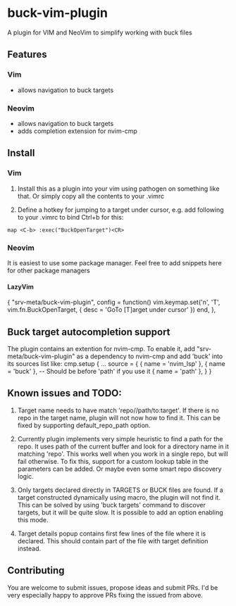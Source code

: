 # buck-vim-plugin

A plugin for VIM and NeoVim to simplify working with buck files

## Features

### Vim

- allows navigation to buck targets

### Neovim

- allows navigation to buck targets
- adds completion extension for nvim-cmp

## Install

### Vim

1. Install this as a plugin into your vim using pathogen on something like that. Or simply copy all the contents to your .vimrc

2. Define a hotkey for jumping to a target under cursor, e.g. add following to your .vimrc to bind Ctrl+b for this:

`map <C-b> :exec("BuckOpenTarget")<CR>`

### Neovim

It is easiest to use some package manager. Feel free to add snippets here for other package managers
#### LazyVim
{
  "srv-meta/buck-vim-plugin",
  config = function()
    vim.keymap.set('n', '<leader>T', vim.fn.BuckOpenTarget, { desc = 'GoTo [T]arget under cursor' })
  end,
},


## Buck target autocompletion support
The plugin contains an extention for nvim-cmp. To enable it, add "srv-meta/buck-vim-plugin" as a dependency to nvim-cmp and add 'buck' into its sources list like:
cmp.setup {
    ...
    source = {
        { name = 'nvim_lsp' },
        { name = 'buck' }, -- Should be before 'path' if you use it
        { name = 'path' },
    }
}

## Known issues and TODO:

1. Target name needs to have match 'repo//path/to:target'. If there is no repo in the target name, plugin will not now how to find it. This can be fixed by supporting default_repo_path option.

2. Currently plugin implements very simple heuristic to find a path for the repo. It uses path of the current buffer and look for a directory name in it matching 'repo'. This works well when you work in a single repo, but will fail otherwise. To fix this, support for a custom lookup table in the parameters can be added. Or maybe even some smart repo discovery logic.

3. Only targets declared directly in TARGETS or BUCK files are found. If a target constructed dynamically using macro, the plugin will not find it. This can be solved by using 'buck targets' command to discover targets, but it will be quite slow. It is possible to add an option enabling this mode.

4. Target details popup contains first few lines of the file where it is declared. This should contain part of the file with target definition instead.

## Contributing

You are welcome to submit issues, propose ideas and submit PRs. I'd be very especially happy to approve PRs fixing the issued from above. 
